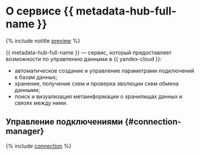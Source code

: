 # О сервисе {{ metadata-hub-full-name }}

{% include notitle [preview](../../_includes/note-preview.md) %}

{{ metadata-hub-full-name }} — сервис, который предоставляет возможности по управлению данными в {{ yandex-cloud }}:

* автоматическое создание и управление параметрами подключений к базам данных;
* хранение, получение схем и проверка эволюции схем обмена данными;
* поиск и визуализация метаинформации о хранилищах данных и связях между ними.

## Управление подключениями {#connection-manager}

{% include [connection](../../_includes/metadata-hub/connection-definition.md) %}


